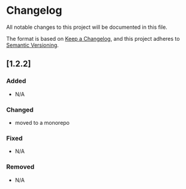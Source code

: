 # Changelog

All notable changes to this project will be documented in this file.

The format is based on [Keep a Changelog](https://keepachangelog.com/en/1.0.0/), and this project adheres to [Semantic Versioning](https://semver.org/spec/v2.0.0.html).

## [1.2.2]

### Added
- N/A

### Changed
- moved to a monorepo

### Fixed
- N/A

### Removed
- N/A